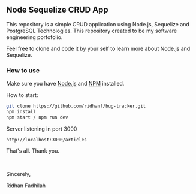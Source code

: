 ## Node Sequelize CRUD App
This repository is a simple CRUD application using Node.js, Sequelize and PostgreSQL Technologies. This repository created to be my software engineering portofolio.

Feel free to clone and code it by your self to learn more about Node.js and Sequelize.

### How to use
Make sure you have [Node.js](https://nodejs.org/) and [NPM](https://www.npmjs.com/) installed.

How to start:
```sh
git clone https://github.com/ridhanf/bug-tracker.git
npm install
npm start / npm run dev
```

Server listening in port 3000
```
http://localhost:3000/articles
``` 

That's all. Thank you.

&nbsp;

Sincerely,

Ridhan Fadhilah
